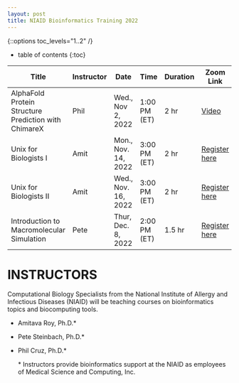 ```yaml
---
layout: post
title: NIAID Bioinformatics Training 2022
---
```

{::options toc_levels="1..2" /}

* table of contents
{:toc}

| Title                                                | Instructor | Date                | Time         | Duration | Zoom Link                                                       |
| ---------------------------------------------------- | ---------- | ------------------- | ------------ | ------------- | ---------------------------------------------------------------------------- |
| AlphaFold Protein Structure Prediction with ChimareX | Phil       | Wed., Nov 2, 2022   | 1:00 PM (ET) | 2 hr          | [Video](https://youtu.be/p4ttc2y-xeQ) |
| Unix for Biologists I                                | Amit       | Mon., Nov. 14, 2022 | 3:00 PM (ET) | 2 hr          | [Register here](https://nih.zoomgov.com/meeting/register/vJItc-urqzorGVfitNyLCJJJIbAa2HgIt-o) |
| Unix for Biologists II                               | Amit       | Wed., Nov. 16, 2022 | 3:00 PM (ET) | 2 hr          | [Register here](https://nih.zoomgov.com/meeting/register/vJItc-urqzorGVfitNyLCJJJIbAa2HgIt-o) |
| Introduction to Macromolecular Simulation            | Pete       | Thur, Dec. 8, 2022  | 2:00 PM (ET) | 1.5 hr        | [Register here](https://nih.zoomgov.com/meeting/register/vJItf-qtpz4iE1zzSOb9r5Ov5lpkaonB4KA) |

# INSTRUCTORS
Computational Biology Specialists from the National Institute of Allergy and Infectious Diseases (NIAID) will be teaching courses on bioinformatics topics and biocomputing tools.

- Amitava Roy, Ph.D.\*
- Pete Steinbach, Ph.D.\*
- Phil Cruz, Ph.D.\*

	\* Instructors provide bioinformatics support at the NIAID as employees of Medical Science and Computing, Inc.
